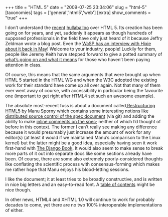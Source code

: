 +++
title = "HTML 5"
date = "2009-07-25 23:34:06"
slug = "html-5"
[taxonomies]
tags = ['general','html5','web']
[extra]
show_comments = "true"
+++

I don’t understand the [recent](http://www.zeldman.com/2009/07/02/xhtml-wtf/ "http://www.zeldman.com/2009/07/02/xhtml-wtf/") [hullaballoo](http://www.zeldman.com/2009/07/07/in-defense-of-web-developers/ "http://www.zeldman.com/2009/07/07/in-defense-of-web-developers/") over HTML 5. Its creation has been going on for years, and yet, suddenly it appears as though hundreds of supposed professionals in the field have only just heard of it because Jeffry Zeldman wrote a blog post. Even the [WaSP has an interview with Hixie about it back in May](http://www.webstandards.org/2009/05/13/interview-with-ian-hickson-editor-of-the-html-5-specification/ "http://www.webstandards.org/2009/05/13/interview-with-ian-hickson-editor-of-the-html-5-specification/")! Welcome to your industry, people! Luckily for them, people like Jeremy Keith have stepped forward to give a potted summary of [what’s going on and what it means](http://adactio.com/journal/1595/ "http://adactio.com/journal/1595/") for those who haven’t been paying attention in class.

Of course, this means that the same arguments that were brought up when HTML 5 started in the HTML WG and when the W3C adopted the existing work for their standard have come up all over again. Not that many of them ever went away of course, with accessibility in particular being the favourite one (important to get right after HTML4 set such an awesome example).

The absolute most-recent fuss is about a document called[ Restructuring HTML5](http://html5.digitalbazaar.com/a-new-way-forward/ "http://html5.digitalbazaar.com/a-new-way-forward/") by Manu Sporny which contains some interesting notions like [distributed source control of the spec document](http://html5.digitalbazaar.com/a-new-way-forward/#more-committers "http://html5.digitalbazaar.com/a-new-way-forward/#more-committers") (via git) and adding the ability to make [inline comments on the spec](http://html5.digitalbazaar.com/a-new-way-forward/#in-line-commenting "http://html5.digitalbazaar.com/a-new-way-forward/#in-line-commenting"); neither of which I’d thought of before in this context. The former I can’t really see making any difference because it would presumably just increase the amount of work for any editor(s) (at least it would if we maintained Manu’s comparison to the Linux kernel) but the latter might be a good idea, especially having seen it work first-hand with [The Django Book](http://www.djangobook.com/about/comments/ "http://www.djangobook.com/about/comments/"). It would also seem to make sense to break more parts of it out into separate docs like some sections already have been. Of course, there are some also extremely poorly-considered thoughts like conflating the scientific process with consensus-forming which makes me rather hope that Manu enjoys his blood-letting sessions.

I like the document; it at least tries to be broadly constructive, and is written in nice big letters and an easy-to-read font. A [table of contents](http://dev.w3.org/html5/spec/Overview.html#the-nav-element "http://dev.w3.org/html5/spec/Overview.html#the-nav-element") might be nice though.

In other news, HTML4 and XHTML 1.0 will continue to work for probably decades to come, yet there are no two 100% interoperable implementations of either.
